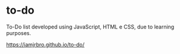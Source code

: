 # to-do

To-Do list developed using JavaScript, HTML e CSS, due to learning purposes.

https://iamjrbro.github.io/to-do/
